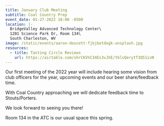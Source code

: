 ```yaml
---
title: January Club Meeting
subtitle: Coal Country Prep
event_date: 01-27-2022 18:00 -0500
location: |-
  BridgeValley Advanced Technology Center\
  1201 Science Park Dr, Room 134\
  South Charleston, WV
image: /static/events/aaron-doucett-fjbjbetdogk-unsplash.jpg
resources:
  - title: Tasting Circle Reviews
    url: https://airtable.com/shrCKVhC34Es3vJhE/tblsQerytT3Q51ivN
---
```

Our first meeting of the 2022 year will include hearing some vision from club officers for the year, upcoming events and our beer share/feedback time.

With Coal Country approaching we will dedicate feedback time to Stouts/Porters.

We look forward to seeing you there!

Room 134 in the ATC is our usual space this spring.